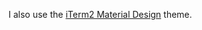 I also use the [iTerm2 Material Design](https://github.com/MartinSeeler/iterm2-material-design) theme.
